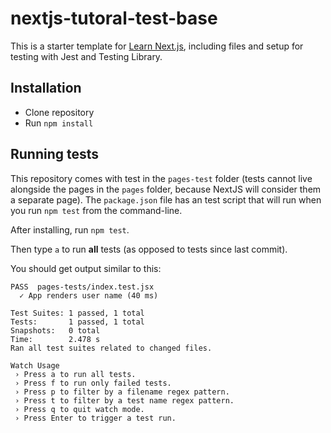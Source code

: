 # nextjs-tutoral-test-base

This is a starter template for [Learn Next.js](https://nextjs.org/learn), including files and setup for testing with Jest and Testing Library.

## Installation

- Clone repository
- Run `npm install`

## Running tests

This repository comes with test in the `pages-test` folder (tests cannot live alongside the pages in the `pages` folder, because NextJS will consider them a separate page). The `package.json` file has an test script that will run when you run `npm test` from the command-line.

After installing, run `npm test`.

Then type `a` to run **all** tests (as opposed to tests since last commit).

You should get output similar to this:

```
PASS  pages-tests/index.test.jsx
  ✓ App renders user name (40 ms)

Test Suites: 1 passed, 1 total
Tests:       1 passed, 1 total
Snapshots:   0 total
Time:        2.478 s
Ran all test suites related to changed files.

Watch Usage
 › Press a to run all tests.
 › Press f to run only failed tests.
 › Press p to filter by a filename regex pattern.
 › Press t to filter by a test name regex pattern.
 › Press q to quit watch mode.
 › Press Enter to trigger a test run.
```
